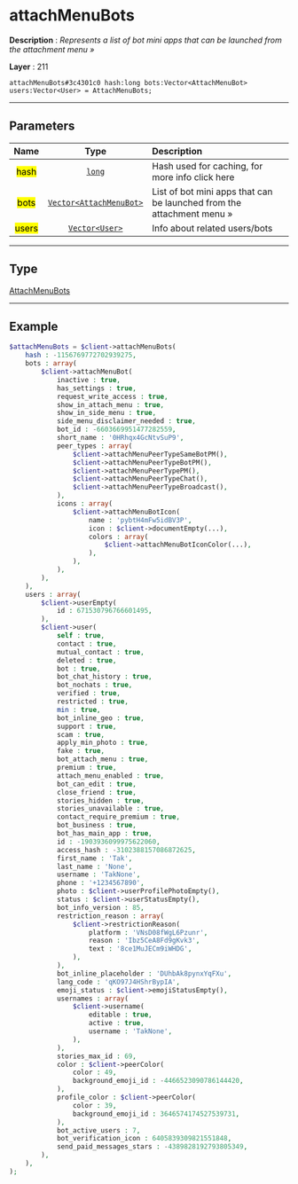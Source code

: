 # attachMenuBots

**Description** : *Represents a list of bot mini apps that can be launched from the attachment menu &raquo;*

**Layer** : 211

```tl
attachMenuBots#3c4301c0 hash:long bots:Vector<AttachMenuBot> users:Vector<User> = AttachMenuBots;
```

---

## Parameters

| Name | Type | Description |
| :---: | :---: | :--- |
| <mark>hash</mark> | [`long`](type/long) | Hash used for caching, for more info click here |
| <mark>bots</mark> | [`Vector<AttachMenuBot>`](type/AttachMenuBot) | List of bot mini apps that can be launched from the attachment menu » |
| <mark>users</mark> | [`Vector<User>`](type/User) | Info about related users/bots |

---

## Type

[AttachMenuBots](type/AttachMenuBots)

---

## Example

```php
$attachMenuBots = $client->attachMenuBots(
	hash : -1156769772702939275,
	bots : array(
		$client->attachMenuBot(
			inactive : true,
			has_settings : true,
			request_write_access : true,
			show_in_attach_menu : true,
			show_in_side_menu : true,
			side_menu_disclaimer_needed : true,
			bot_id : -6603669951477282559,
			short_name : '0HRhqx4GcNtvSuP9',
			peer_types : array(
				$client->attachMenuPeerTypeSameBotPM(),
				$client->attachMenuPeerTypeBotPM(),
				$client->attachMenuPeerTypePM(),
				$client->attachMenuPeerTypeChat(),
				$client->attachMenuPeerTypeBroadcast(),
			),
			icons : array(
				$client->attachMenuBotIcon(
					name : 'pybtH4mFw5idBV3P',
					icon : $client->documentEmpty(...),
					colors : array(
						$client->attachMenuBotIconColor(...),
					),
				),
			),
		),
	),
	users : array(
		$client->userEmpty(
			id : 671530796766601495,
		),
		$client->user(
			self : true,
			contact : true,
			mutual_contact : true,
			deleted : true,
			bot : true,
			bot_chat_history : true,
			bot_nochats : true,
			verified : true,
			restricted : true,
			min : true,
			bot_inline_geo : true,
			support : true,
			scam : true,
			apply_min_photo : true,
			fake : true,
			bot_attach_menu : true,
			premium : true,
			attach_menu_enabled : true,
			bot_can_edit : true,
			close_friend : true,
			stories_hidden : true,
			stories_unavailable : true,
			contact_require_premium : true,
			bot_business : true,
			bot_has_main_app : true,
			id : -1903936099975622060,
			access_hash : -3102388157086872625,
			first_name : 'Tak',
			last_name : 'None',
			username : 'TakNone',
			phone : '+1234567890',
			photo : $client->userProfilePhotoEmpty(),
			status : $client->userStatusEmpty(),
			bot_info_version : 85,
			restriction_reason : array(
				$client->restrictionReason(
					platform : 'VNsD08fWgL6Pzunr',
					reason : 'Ibz5CeA8Fd9gKvk3',
					text : '8ce1MuJECm9iWHDG',
				),
			),
			bot_inline_placeholder : 'DUhbAk8pynxYqFXu',
			lang_code : 'qKO97J4HShrBypIA',
			emoji_status : $client->emojiStatusEmpty(),
			usernames : array(
				$client->username(
					editable : true,
					active : true,
					username : 'TakNone',
				),
			),
			stories_max_id : 69,
			color : $client->peerColor(
				color : 49,
				background_emoji_id : -4466523090786144420,
			),
			profile_color : $client->peerColor(
				color : 39,
				background_emoji_id : 3646574174527539731,
			),
			bot_active_users : 7,
			bot_verification_icon : 6405839309821551848,
			send_paid_messages_stars : -4389828192793805349,
		),
	),
);
```